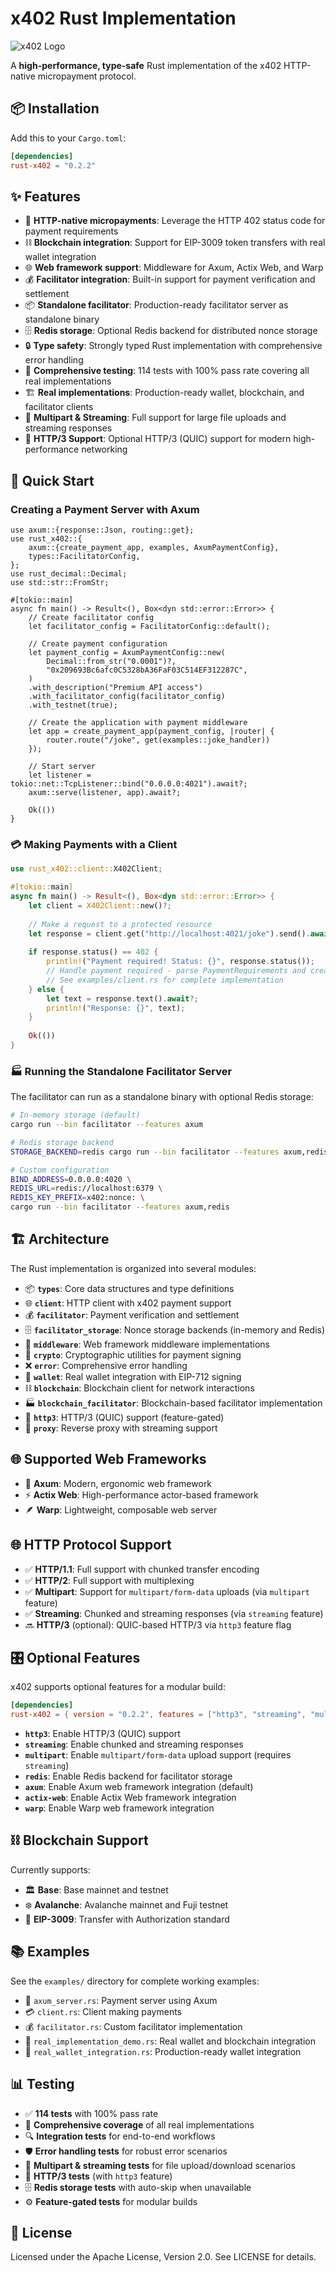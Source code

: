 # x402 Rust Implementation

![x402 Logo](logo.png)

A **high-performance, type-safe** Rust implementation of the x402 HTTP-native micropayment protocol.

## 📦 Installation

Add this to your `Cargo.toml`:

```toml
[dependencies]
rust-x402 = "0.2.2"
```

## ✨ Features

- 🚀 **HTTP-native micropayments**: Leverage the HTTP 402 status code for payment requirements
- ⛓️ **Blockchain integration**: Support for EIP-3009 token transfers with real wallet integration
- 🌐 **Web framework support**: Middleware for Axum, Actix Web, and Warp
- 💰 **Facilitator integration**: Built-in support for payment verification and settlement
- 📦 **Standalone facilitator**: Production-ready facilitator server as standalone binary
- 🗄️ **Redis storage**: Optional Redis backend for distributed nonce storage
- 🔒 **Type safety**: Strongly typed Rust implementation with comprehensive error handling
- 🧪 **Comprehensive testing**: 114 tests with 100% pass rate covering all real implementations
- 🏗️ **Real implementations**: Production-ready wallet, blockchain, and facilitator clients
- 🌊 **Multipart & Streaming**: Full support for large file uploads and streaming responses
- 📡 **HTTP/3 Support**: Optional HTTP/3 (QUIC) support for modern high-performance networking

## 🚀 Quick Start

### Creating a Payment Server with Axum

```rust,no_run
use axum::{response::Json, routing::get};
use rust_x402::{
    axum::{create_payment_app, examples, AxumPaymentConfig},
    types::FacilitatorConfig,
};
use rust_decimal::Decimal;
use std::str::FromStr;

#[tokio::main]
async fn main() -> Result<(), Box<dyn std::error::Error>> {
    // Create facilitator config
    let facilitator_config = FacilitatorConfig::default();
    
    // Create payment configuration
    let payment_config = AxumPaymentConfig::new(
        Decimal::from_str("0.0001")?,
        "0x209693Bc6afc0C5328bA36FaF03C514EF312287C",
    )
    .with_description("Premium API access")
    .with_facilitator_config(facilitator_config)
    .with_testnet(true);

    // Create the application with payment middleware
    let app = create_payment_app(payment_config, |router| {
        router.route("/joke", get(examples::joke_handler))
    });

    // Start server
    let listener = tokio::net::TcpListener::bind("0.0.0.0:4021").await?;
    axum::serve(listener, app).await?;

    Ok(())
}
```

### 💳 Making Payments with a Client

```rust
use rust_x402::client::X402Client;

#[tokio::main]
async fn main() -> Result<(), Box<dyn std::error::Error>> {
    let client = X402Client::new()?;
    
    // Make a request to a protected resource
    let response = client.get("http://localhost:4021/joke").send().await?;
    
    if response.status() == 402 {
        println!("Payment required! Status: {}", response.status());
        // Handle payment required - parse PaymentRequirements and create signed payload
        // See examples/client.rs for complete implementation
    } else {
        let text = response.text().await?;
        println!("Response: {}", text);
    }
    
    Ok(())
}
```

### 🏭 Running the Standalone Facilitator Server

The facilitator can run as a standalone binary with optional Redis storage:

```bash
# In-memory storage (default)
cargo run --bin facilitator --features axum

# Redis storage backend
STORAGE_BACKEND=redis cargo run --bin facilitator --features axum,redis

# Custom configuration
BIND_ADDRESS=0.0.0.0:4020 \
REDIS_URL=redis://localhost:6379 \
REDIS_KEY_PREFIX=x402:nonce: \
cargo run --bin facilitator --features axum,redis
```

## 🏗️ Architecture

The Rust implementation is organized into several modules:

- 📦 **`types`**: Core data structures and type definitions
- 🌐 **`client`**: HTTP client with x402 payment support
- 💰 **`facilitator`**: Payment verification and settlement
- 🗄️ **`facilitator_storage`**: Nonce storage backends (in-memory and Redis)
- 🔧 **`middleware`**: Web framework middleware implementations
- 🔐 **`crypto`**: Cryptographic utilities for payment signing
- ❌ **`error`**: Comprehensive error handling
- 🏦 **`wallet`**: Real wallet integration with EIP-712 signing
- ⛓️ **`blockchain`**: Blockchain client for network interactions
- 🏭 **`blockchain_facilitator`**: Blockchain-based facilitator implementation
- 📡 **`http3`**: HTTP/3 (QUIC) support (feature-gated)
- 🔄 **`proxy`**: Reverse proxy with streaming support

## 🌐 Supported Web Frameworks

- 🚀 **Axum**: Modern, ergonomic web framework
- ⚡ **Actix Web**: High-performance actor-based framework
- 🪶 **Warp**: Lightweight, composable web server

## 🌐 HTTP Protocol Support

- ✅ **HTTP/1.1**: Full support with chunked transfer encoding
- ✅ **HTTP/2**: Full support with multiplexing
- ✅ **Multipart**: Support for `multipart/form-data` uploads (via `multipart` feature)
- ✅ **Streaming**: Chunked and streaming responses (via `streaming` feature)
- 🔜 **HTTP/3** (optional): QUIC-based HTTP/3 via `http3` feature flag

## 🎛️ Optional Features

x402 supports optional features for a modular build:

```toml
[dependencies]
rust-x402 = { version = "0.2.2", features = ["http3", "streaming", "multipart"] }
```

- **`http3`**: Enable HTTP/3 (QUIC) support
- **`streaming`**: Enable chunked and streaming responses
- **`multipart`**: Enable `multipart/form-data` upload support (requires `streaming`)
- **`redis`**: Enable Redis backend for facilitator storage
- **`axum`**: Enable Axum web framework integration (default)
- **`actix-web`**: Enable Actix Web framework integration
- **`warp`**: Enable Warp web framework integration

## ⛓️ Blockchain Support

Currently supports:
- 🏛️ **Base**: Base mainnet and testnet
- ❄️ **Avalanche**: Avalanche mainnet and Fuji testnet
- 📜 **EIP-3009**: Transfer with Authorization standard

## 📚 Examples

See the `examples/` directory for complete working examples:
- 🚀 `axum_server.rs`: Payment server using Axum
- 💳 `client.rs`: Client making payments
- 💰 `facilitator.rs`: Custom facilitator implementation
- 🏦 `real_implementation_demo.rs`: Real wallet and blockchain integration
- 🔐 `real_wallet_integration.rs`: Production-ready wallet integration

## 📊 Testing

- ✅ **114 tests** with 100% pass rate
- 🧪 **Comprehensive coverage** of all real implementations
- 🔍 **Integration tests** for end-to-end workflows
- 🛡️ **Error handling tests** for robust error scenarios
- 🌊 **Multipart & streaming tests** for file upload/download scenarios
- 📡 **HTTP/3 tests** (with `http3` feature)
- 🗄️ **Redis storage tests** with auto-skip when unavailable
- ⚙️ **Feature-gated tests** for modular builds

## 📄 License

Licensed under the Apache License, Version 2.0. See LICENSE for details.
